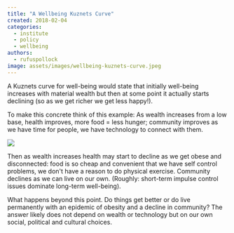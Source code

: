 ```yaml
---
title: "A Wellbeing Kuznets Curve"
created: 2018-02-04
categories: 
  - institute
  - policy
  - wellbeing
authors: 
  - rufuspollock
image: assets/images/wellbeing-kuznets-curve.jpeg
---
```


A Kuznets curve for well-being would state that initially well-being increases with material wealth but then at some point it actually starts declining (so as we get richer we get less happy!).

To make this concrete think of this example: As wealth increases from a low base, health improves, more food = less hunger; community improves as we have time for people, we have technology to connect with them.

![](assets/images/wellbeing-kuznets-curve-1024x577.jpeg)

Then as wealth increases health may start to decline as we get obese and disconnected: food is so cheap and convenient that we have self control problems, we don't have a reason to do physical exercise. Community declines as we can live on our own. (Roughly: short-term impulse control issues dominate long-term well-being).

What happens beyond this point. Do things get better or do live permanently with an epidemic of obesity and a decline in community? The answer likely does not depend on wealth or technology but on our own social, political and cultural choices.
